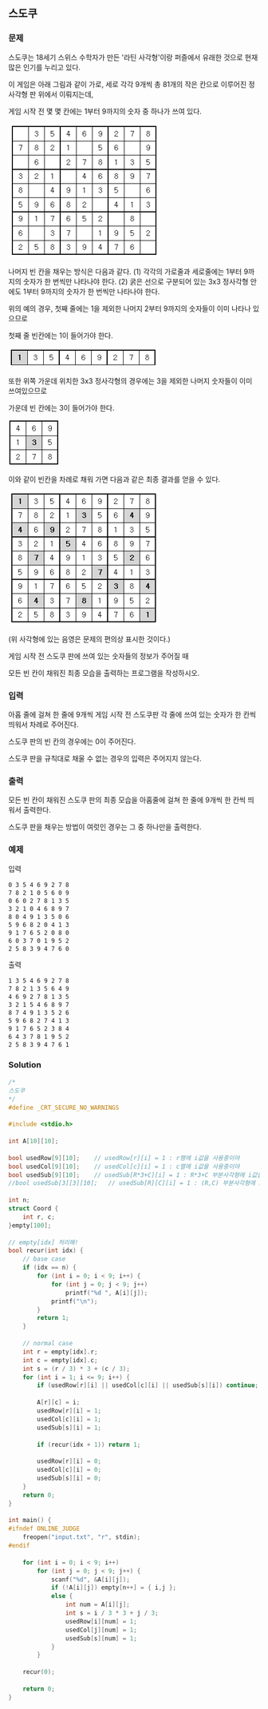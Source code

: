 ## 스도쿠

### 문제

스도쿠는 18세기 스위스 수학자가 만든 '라틴 사각형'이랑 퍼즐에서 유래한 것으로 현재 많은 인기를 누리고 있다. 

이 게임은 아래 그림과 같이 가로, 세로 각각 9개씩 총 81개의 작은 칸으로 이루어진 정사각형 판 위에서 이뤄지는데, 

게임 시작 전 몇 몇 칸에는 1부터 9까지의 숫자 중 하나가 쓰여 있다.

![그림01](fig_01.png)

나머지 빈 칸을 채우는 방식은 다음과 같다. (1) 각각의 가로줄과 세로줄에는 1부터 9까지의 숫자가 한 번씩만 나타나야 한다. (2) 굵은 선으로 구분되어 있는 3x3 정사각형 안에도 1부터 9까지의 숫자가 한 번씩만 나타나야 한다.
 

위의 예의 경우, 첫째 줄에는 1을 제외한 나머지 2부터 9까지의 숫자들이 이미 나타나 있으므로 

첫째 줄 빈칸에는 1이 들어가야 한다.

![그림02](fig_02.png)

또한 위쪽 가운데 위치한 3x3 정사각형의 경우에는 3을 제외한 나머지 숫자들이 이미 쓰여있으므로 

가운데 빈 칸에는 3이 들어가야 한다.

![그림03](fig_03.png)

이와 같이 빈칸을 차례로 채워 가면 다음과 같은 최종 결과를 얻을 수 있다. 

![그림04](fig_04.png)

(위 사각형에 있는 음영은 문제의 편의상 표시한 것이다.)
 
게임 시작 전 스도쿠 판에 쓰여 있는 숫자들의 정보가 주어질 때 

모든 빈 칸이 채워진 최종 모습을 출력하는 프로그램을 작성하시오.


### 입력
아홉 줄에 걸쳐 한 줄에 9개씩 게임 시작 전 스도쿠판 각 줄에 쓰여 있는 숫자가 한 칸씩 띄워서 차례로 주어진다.

스도쿠 판의 빈 칸의 경우에는 0이 주어진다. 

스도쿠 판을 규칙대로 채울 수 없는 경우의 입력은 주어지지 않는다.


### 출력
모든 빈 칸이 채워진 스도쿠 판의 최종 모습을 아홉줄에 걸쳐 한 줄에 9개씩 한 칸씩 띄워서 출력한다.

스도쿠 판을 채우는 방법이 여럿인 경우는 그 중 하나만을 출력한다.


### 예제
입력
```
0 3 5 4 6 9 2 7 8 
7 8 2 1 0 5 6 0 9 
0 6 0 2 7 8 1 3 5 
3 2 1 0 4 6 8 9 7 
8 0 4 9 1 3 5 0 6 
5 9 6 8 2 0 4 1 3 
9 1 7 6 5 2 0 8 0 
6 0 3 7 0 1 9 5 2 
2 5 8 3 9 4 7 6 0
```

출력
```
1 3 5 4 6 9 2 7 8 
7 8 2 1 3 5 6 4 9 
4 6 9 2 7 8 1 3 5 
3 2 1 5 4 6 8 9 7 
8 7 4 9 1 3 5 2 6 
5 9 6 8 2 7 4 1 3 
9 1 7 6 5 2 3 8 4 
6 4 3 7 8 1 9 5 2 
2 5 8 3 9 4 7 6 1
```

### Solution

```cpp
/*
스도쿠
*/
#define _CRT_SECURE_NO_WARNINGS

#include <stdio.h>

int A[10][10];

bool usedRow[9][10];	// usedRow[r][i] = 1 : r행에 i값을 사용중이야
bool usedCol[9][10];	// usedCol[c][i] = 1 : c열에 i값을 사용중이야
bool usedSub[9][10];	// usedSub[R*3+C][i] = 1 : R*3+C 부분사각형에 i값을 사용중이야
//bool usedSub[3][3][10];	// usedSub[R][C][i] = 1 : (R,C) 부분사각형에 i값을 사용중이야

int n;
struct Coord {
	int r, c;
}empty[100];

// empty[idx] 처리해!
bool recur(int idx) {
	// base case
	if (idx == n) {
		for (int i = 0; i < 9; i++) {
			for (int j = 0; j < 9; j++)
				printf("%d ", A[i][j]);
			printf("\n");
		}
		return 1;
	}

	// normal case
	int r = empty[idx].r;
	int c = empty[idx].c;
	int s = (r / 3) * 3 + (c / 3);
	for (int i = 1; i <= 9; i++) {
		if (usedRow[r][i] || usedCol[c][i] || usedSub[s][i]) continue;

		A[r][c] = i;
		usedRow[r][i] = 1;
		usedCol[c][i] = 1;
		usedSub[s][i] = 1;

		if (recur(idx + 1)) return 1;

		usedRow[r][i] = 0;
		usedCol[c][i] = 0;
		usedSub[s][i] = 0;
	}
	return 0;
}

int main() {
#ifndef ONLINE_JUDGE
	freopen("input.txt", "r", stdin);
#endif

	for (int i = 0; i < 9; i++)
		for (int j = 0; j < 9; j++) {
			scanf("%d", &A[i][j]);
			if (!A[i][j]) empty[n++] = { i,j };
			else {
				int num = A[i][j];
				int s = i / 3 * 3 + j / 3;
				usedRow[i][num] = 1;
				usedCol[j][num] = 1;
				usedSub[s][num] = 1;
			}
		}

	recur(0);

	return 0;
}
```